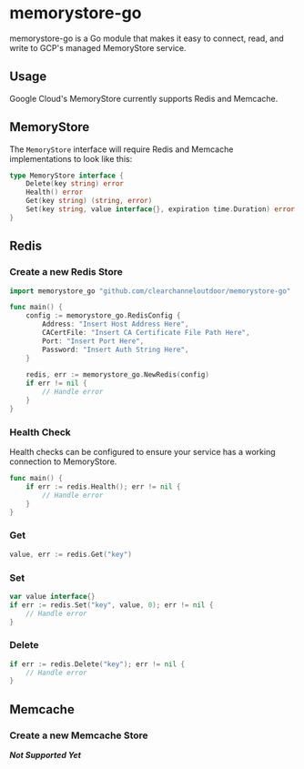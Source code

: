 # memorystore-go
memorystore-go is a Go module that makes it easy to connect, read, and write to GCP's managed MemoryStore service.

## Usage
Google Cloud's MemoryStore currently supports Redis and Memcache.

## MemoryStore
The `MemoryStore` interface will require Redis and Memcache implementations to look like this:
```go
type MemoryStore interface {
	Delete(key string) error
	Health() error
	Get(key string) (string, error)
	Set(key string, value interface{}, expiration time.Duration) error
}
```

## Redis
### Create a new Redis Store
```go
import memorystore_go "github.com/clearchanneloutdoor/memorystore-go"

func main() {
	config := memorystore_go.RedisConfig {
	    Address: "Insert Host Address Here",
		CACertFile: "Insert CA Certificate File Path Here",
		Port: "Insert Port Here",
		Password: "Insert Auth String Here",
    }
	
	redis, err := memorystore_go.NewRedis(config)
	if err != nil {
	    // Handle error	
    }
}
```

### Health Check
Health checks can be configured to ensure your service has a working connection to MemoryStore.
```go
func main() {
	if err := redis.Health(); err != nil {
	    // Handle error	
    }
}
```

### Get
```go
value, err := redis.Get("key")
```

### Set
```go
var value interface{}
if err := redis.Set("key", value, 0); err != nil {
    // Handle error
}
```

### Delete
```go
if err := redis.Delete("key"); err != nil {
    // Handle error
}
```


## Memcache
### Create a new Memcache Store
**_Not Supported Yet_**
